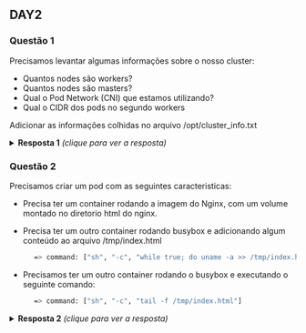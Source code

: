 ## DAY2

### Questão 1
Precisamos levantar algumas informações sobre o nosso cluster:
- Quantos nodes são workers?
- Quantos nodes são masters?
- Qual o Pod Network (CNI) que estamos utilizando?
- Qual o CIDR dos pods no segundo workers

Adicionar as informações colhidas no arquivo /opt/cluster_info.txt

<details>
  <summary><b>Resposta 1</b> <em>(clique para ver a resposta)</em></summary>

- Quantos nodes são workers?
```bash
kubectl get nodes
```

- Quantos nodes são masters?
```bash
kubectl get nodes
```

- Qual o Pod Network (CNI) que estamos utilizando?
```bash
kubectl get pods -n kube-system
```

```bash
ssh NODE
cd /etc/cni
ls -lha
```

- Qual o CIDR dos pods no segundo workers
```bash
kubectl get node -o jsonpath="{range .items[*]}{.metadata.name} {.spec.podCIDR}"
```

```bash
kubectl describe nodes seul-cool-05 | grep PodCIDR
```

- Qual é o nosso serviço de DNS para o nosso cluster?
```bash
kubectl get pods -n kube-system
```

</details>


### Questão 2
Precisamos criar um pod com as seguintes caracteristicas:

- Precisa ter um container rodando a imagem do Nginx, com um volume montado no
  diretorio html do nginx.

- Precisa ter um outro container rodando busybox e adicionando algum conteúdo
  ao arquivo /tmp/index.html

```bash
      => command: ["sh", "-c", "while true; do uname -a >> /tmp/index.html; date >> /tmp/index.html; sleep 2; done"]
```

- Precisamos ter um outro container rodando o busybox e executando o seguinte
  comando:
```bash
      => command: ["sh", "-c", "tail -f /tmp/index.html"]
```

<details>
  <summary><b>Resposta 2</b> <em>(clique para ver a resposta)</em></summary>

Criamos o arquivo pod.yaml e nele adicionamos os tres containers

```yaml
---
apiVersion: v1
kind: Pod
metadata:
  name: meu-pod
spec:
  containers:
    - name: container-1
      image: nginx
      ports:
        - containerPort: 80
      volumeMounts:
        - name: workdir
          mountPath: /usr/share/nginx/html
      resources:
        limits:
          memory: '1Gi'
          cpu: '800m'
        requests:
          memory: '700Mi'
          cpu: '400m'
    - name: container-2
      image: busybox
      command: ["sh", "-c", "while true; do uname -a >> /tmp/index.html; date >> /tmp/index.html; sleep 2; done"]
      volumeMounts:
        - name: workdir
          mountPath: /tmp/
    - name: container-3
      image: busybox
      command: ["sh", "-c", "tail -f /tmp/index.html"]
      volumeMounts:
        - name: workdir
          mountPath: /tmp/
  # These containers are run during pod initialization
  dnsPolicy: Default
  volumes:
    - name: workdir
      emptyDir: {}
```

Criando o pod
```bash
kubectl create -f pod.yaml
```

Verificando os logs par ver tudo funcionando

```bash
kubectl logs -f meu-pod container-1
kubectl logs -f meu-pod container-2
kubectl logs -f meu-pod container-3
kubectl exec -ti meu-pod -c container-1 -- bash
```
</details>



